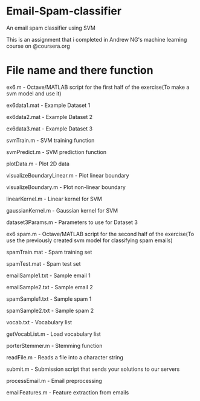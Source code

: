 # Email-Spam-classifier
An email spam classifier using SVM

This is an assignment that i completed in Andrew NG's machine learning course on @coursera.org

# File name and there function
ex6.m - Octave/MATLAB script for the first half of the exercise(To make a svm model and use it)

ex6data1.mat - Example Dataset 1

ex6data2.mat - Example Dataset 2

ex6data3.mat - Example Dataset 3

svmTrain.m - SVM training function

svmPredict.m - SVM prediction function

plotData.m - Plot 2D data

visualizeBoundaryLinear.m - Plot linear boundary

visualizeBoundary.m - Plot non-linear boundary

linearKernel.m - Linear kernel for SVM

gaussianKernel.m - Gaussian kernel for SVM

dataset3Params.m - Parameters to use for Dataset 3

ex6 spam.m - Octave/MATLAB script for the second half of the exercise(To use the previously created svm model for classifying spam 
emails)

spamTrain.mat - Spam training set

spamTest.mat - Spam test set

emailSample1.txt - Sample email 1

emailSample2.txt - Sample email 2

spamSample1.txt - Sample spam 1

spamSample2.txt - Sample spam 2

vocab.txt - Vocabulary list

getVocabList.m - Load vocabulary list

porterStemmer.m - Stemming function

readFile.m - Reads a file into a character string

submit.m - Submission script that sends your solutions to our servers

processEmail.m - Email preprocessing

emailFeatures.m - Feature extraction from emails

